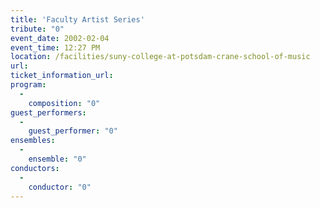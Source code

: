 ```yaml
---
title: 'Faculty Artist Series'
tribute: "0"
event_date: 2002-02-04
event_time: 12:27 PM
location: /facilities/suny-college-at-potsdam-crane-school-of-music
url: 
ticket_information_url: 
program: 
  -
    composition: "0"
guest_performers: 
  -
    guest_performer: "0"
ensembles: 
  -
    ensemble: "0"
conductors: 
  -
    conductor: "0"
---
```

